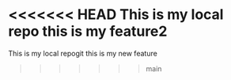 <<<<<<< HEAD
This is my local repo
this is my feature2
=======
This is my local repogit
this is my new feature
>>>>>>> main
